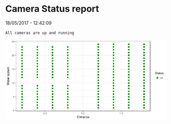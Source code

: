 Camera Status report
================
18/05/2017 - 12:42:09

    All cameras are up and running

![](camreport_files/figure-markdown_github/unnamed-chunk-2-1.png)
